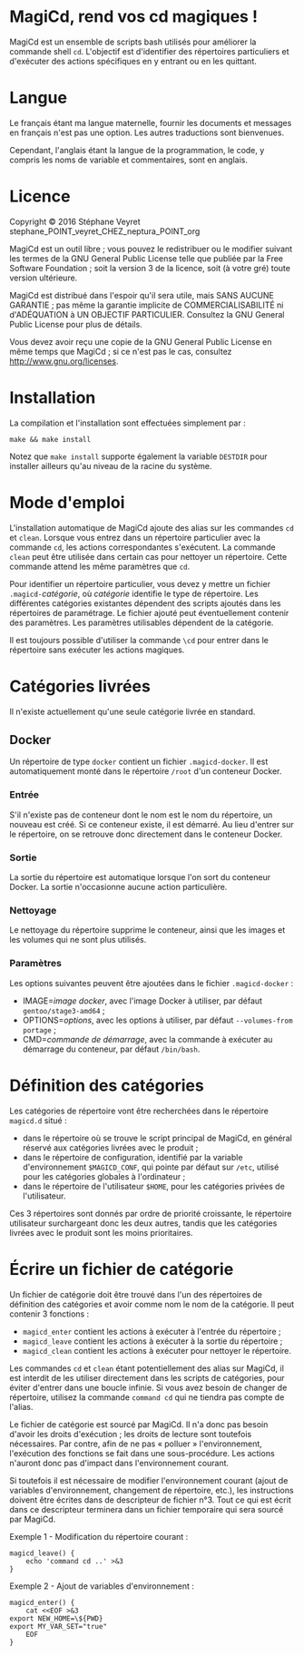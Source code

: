 # MagiCd, rend vos cd magiques !

MagiCd est un ensemble de scripts bash utilisés pour améliorer la commande shell `cd`. L'objectif est d'identifier des répertoires particuliers et d'exécuter des actions spécifiques en y entrant ou en les quittant.

# Langue

Le français étant ma langue maternelle, fournir les documents et messages en français n'est pas une option. Les autres traductions sont bienvenues.

Cependant, l'anglais étant la langue de la programmation, le code, y compris les noms de variable et commentaires, sont en anglais.

# Licence

Copyright © 2016 Stéphane Veyret stephane_POINT_veyret_CHEZ_neptura_POINT_org

MagiCd est un outil libre ; vous pouvez le redistribuer ou le modifier suivant les termes de la GNU General Public License telle que publiée par la Free Software Foundation ; soit la version 3 de la licence, soit (à votre gré) toute version ultérieure.

MagiCd est distribué dans l'espoir qu'il sera utile, mais SANS AUCUNE GARANTIE ; pas même la garantie implicite de COMMERCIALISABILITÉ ni d'ADÉQUATION à UN OBJECTIF PARTICULIER. Consultez la GNU General Public License pour plus de détails.

Vous devez avoir reçu une copie de la GNU General Public License en même temps que MagiCd ; si ce n'est pas le cas, consultez http://www.gnu.org/licenses.

# Installation

La compilation et l'installation sont effectuées simplement par :

    make && make install

Notez que `make install` supporte également la variable `DESTDIR` pour installer ailleurs qu'au niveau de la racine du système.

# Mode d'emploi

L'installation automatique de MagiCd ajoute des alias sur les commandes `cd` et `clean`. Lorsque vous entrez dans un répertoire particulier avec la commande `cd`, les actions correspondantes s'exécutent. La commande `clean` peut être utilisée dans certain cas pour nettoyer un répertoire. Cette commande attend les même paramètres que `cd`.

Pour identifier un répertoire particulier, vous devez y mettre un fichier `.magicd-`_catégorie_, où _catégorie_ identifie le type de répertoire. Les différentes catégories existantes dépendent des scripts ajoutés dans les répertoires de paramétrage. Le fichier ajouté peut éventuellement contenir des paramètres. Les paramètres utilisables dépendent de la catégorie.

Il est toujours possible d'utiliser la commande `\cd` pour entrer dans le répertoire sans exécuter les actions magiques.

# Catégories livrées

Il n'existe actuellement qu'une seule catégorie livrée en standard.

## Docker

Un répertoire de type `docker` contient un fichier `.magicd-docker`. Il est automatiquement monté dans le répertoire `/root` d'un conteneur Docker.

### Entrée

S'il n'existe pas de conteneur dont le nom est le nom du répertoire, un nouveau est créé. Si ce conteneur existe, il est démarré. Au lieu d'entrer sur le répertoire, on se retrouve donc directement dans le conteneur Docker.

### Sortie

La sortie du répertoire est automatique lorsque l'on sort du conteneur Docker. La sortie n'occasionne aucune action particulière.

### Nettoyage

Le nettoyage du répertoire supprime le conteneur, ainsi que les images et les volumes qui ne sont plus utilisés.

### Paramètres

Les options suivantes peuvent être ajoutées dans le fichier `.magicd-docker` :

* IMAGE=_image docker_, avec l'image Docker à utiliser, par défaut `gentoo/stage3-amd64` ;
* OPTIONS=_options_, avec les options à utiliser, par défaut `--volumes-from portage` ;
* CMD=_commande de démarrage_, avec la commande à exécuter au démarrage du conteneur, par défaut `/bin/bash`.

# Définition des catégories

Les catégories de répertoire vont être recherchées dans le répertoire `magicd.d` situé :

* dans le répertoire où se trouve le script principal de MagiCd, en général réservé aux catégories livrées avec le produit ;
* dans le répertoire de configuration, identifié par la variable d'environnement `$MAGICD_CONF`, qui pointe par défaut sur `/etc`, utilisé pour les catégories globales à l'ordinateur ;
* dans le répertoire de l'utilisateur `$HOME`, pour les catégories privées de l'utilisateur.

Ces 3 répertoires sont donnés par ordre de priorité croissante, le répertoire utilisateur surchargeant donc les deux autres, tandis que les catégories livrées avec le produit sont les moins prioritaires.

# Écrire un fichier de catégorie

Un fichier de catégorie doit être trouvé dans l'un des répertoires de définition des catégories et avoir comme nom le nom de la catégorie. Il peut contenir 3 fonctions :

* `magicd_enter` contient les actions à exécuter à l'entrée du répertoire ;
* `magicd_leave` contient les actions à exécuter à la sortie du répertoire ;
* `magicd_clean` contient les actions à exécuter pour nettoyer le répertoire.

Les commandes `cd` et `clean` étant potentiellement des alias sur MagiCd, il est interdit de les utiliser directement dans les scripts de catégories, pour éviter d'entrer dans une boucle infinie. Si vous avez besoin de changer de répertoire, utilisez la commande `command cd` qui ne tiendra pas compte de l'alias.

Le fichier de catégorie est sourcé par MagiCd. Il n'a donc pas besoin d'avoir les droits d'exécution ; les droits de lecture sont toutefois nécessaires. Par contre, afin de ne pas « polluer » l'environnement, l'exécution des fonctions se fait dans une sous-procédure. Les actions n'auront donc pas d'impact dans l'environnement courant.

Si toutefois il est nécessaire de modifier l'environnement courant (ajout de variables d'environnement, changement de répertoire, etc.), les instructions doivent être écrites dans de descripteur de fichier n°3. Tout ce qui est écrit dans ce descripteur terminera dans un fichier temporaire qui sera sourcé par MagiCd.

Exemple 1 - Modification du répertoire courant :

    magicd_leave() {
        echo 'command cd ..' >&3
    }

Exemple 2 - Ajout de variables d'environnement :

    magicd_enter() {
        cat <<EOF >&3
    export NEW_HOME=\${PWD}
    export MY_VAR_SET="true"
		EOF
    }
